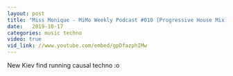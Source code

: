 ```yaml
---
layout: post
title: "Miss Monique - MiMo Weekly Podcast #010 [Progressive House Mix]"
date:   2019-10-17
categories: music techno
video: true
vid_link: //www.youtube.com/embed/gpDfazphIMw
---
```


New Kiev find running causal techno :o

